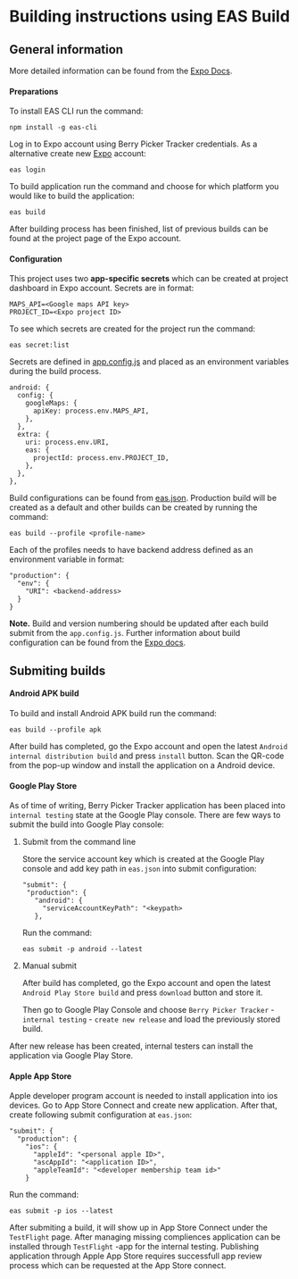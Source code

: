 # Building instructions using EAS Build

## General information

More detailed information can be found from the [Expo Docs](https://docs.expo.dev/build/introduction/).

#### Preparations

To install EAS CLI run the command:

```
npm install -g eas-cli
```

Log in to Expo account using Berry Picker Tracker credentials. As a alternative create new [Expo](https://expo.dev/) account:

```
eas login
```

To build application run the command and choose for which platform you would like to build the application:

```
eas build
```

After building process has been finished, list of previous builds can be found at the project page of the Expo account.

#### Configuration

This project uses two **app-specific secrets** which can be created at project dashboard in Expo account. Secrets are in format:

```
MAPS_API=<Google maps API key>
PROJECT_ID=<Expo project ID>
```

To see which secrets are created for the project run the command:

```
eas secret:list
```

Secrets are defined in [app.config.js](https://github.com/hy-ohtu-syksy-22-bpt/berry-picker-tracker/blob/main/app.config.js) and placed as an environment variables during the build process.

```
android: {
  config: {
    googleMaps: {
      apiKey: process.env.MAPS_API,
    },
  },
  extra: {
    uri: process.env.URI,
    eas: {
      projectId: process.env.PROJECT_ID,
    },
  },
},
```

Build configurations can be found from [eas.json](https://github.com/hy-ohtu-syksy-22-bpt/berry-picker-tracker/blob/main/eas.json). Production build will be created as a default and other builds can be created by running the command:

```
eas build --profile <profile-name>
```

Each of the profiles needs to have backend address defined as an environment variable in format:

```
"production": {
  "env": {
    "URI": <backend-address>
  }
}
```

**Note.** Build and version numbering should be updated after each build submit from the `app.config.js`. Further information about build configuration can be found from the [Expo docs](https://docs.expo.dev/build/eas-json/).

## Submiting builds

#### Android APK build

To build and install Android APK build run the command:

```
eas build --profile apk
```

After build has completed, go the Expo account and open the latest `Android internal distribution build` and press `install` button. Scan the QR-code from the pop-up window and install the application on a Android device.

#### Google Play Store

As of time of writing, Berry Picker Tracker application has been placed into `internal testing` state at the Google Play console. There are few ways to submit the build into Google Play console:

1. Submit from the command line

   Store the service account key which is created at the Google Play console and add key path in `eas.json` into submit configuration:

   ```
   "submit": {
    "production": {
      "android": {
        "serviceAccountKeyPath": "<keypath>
      },
   ```

   Run the command:

   ```
   eas submit -p android --latest
   ```

2. Manual submit

   After build has completed, go the Expo account and open the latest `Android Play Store build` and press `download` button and store it.

   Then go to Google Play Console and choose `Berry Picker Tracker` - `internal testing` - `create new release` and load the previously stored build.

After new release has been created, internal testers can install the application via Google Play Store.

#### Apple App Store

Apple developer program account is needed to install application into ios devices. Go to App Store Connect and create new application. After that, create following submit configuration at `eas.json`:

```
"submit": {
  "production": {
    "ios": {
      "appleId": "<personal apple ID>",
      "ascAppId": "<application ID>",
      "appleTeamId": "<developer membership team id>"
    }
```

Run the command:

```
eas submit -p ios --latest
```

After submiting a build, it will show up in App Store Connect under the `TestFlight` page. After managing missing compliences application can be installed through `TestFlight` -app for the internal testing. Publishing application through Apple App Store requires successfull app review process which can be requested at the App Store connect.
